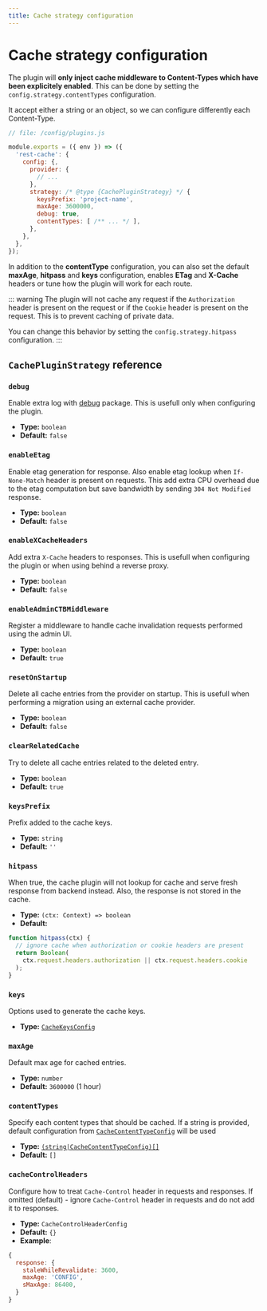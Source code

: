 ```yaml
---
title: Cache strategy configuration
---
```


# Cache strategy configuration

The plugin will **only inject cache middleware to Content-Types which have been explicitely enabled**. This can be done by setting the `config.strategy.contentTypes` configuration.

It accept either a string or an object, so we can configure differently each Content-Type.

```js {9-14}
// file: /config/plugins.js

module.exports = ({ env }) => ({
  'rest-cache': {
    config: {,
      provider: {
        // ...
      },
      strategy: /* @type {CachePluginStrategy} */ {
        keysPrefix: 'project-name',
        maxAge: 3600000,
        debug: true,
        contentTypes: [ /** ... */ ],
      },
    },
  },
});
```

In addition to the **contentType** configuration, you can also set the default **maxAge**, **hitpass** and **keys** configuration, enables **ETag** and **X-Cache** headers or tune how the plugin will work for each route.

::: warning
The plugin will not cache any request if the `Authorization` header is present on the request or if the `Cookie` header is present on the request. This is to prevent caching of private data.

You can change this behavior by setting the `config.strategy.hitpass` configuration.
:::

## `CachePluginStrategy` reference

### `debug`

Enable extra log with [debug](https://www.npmjs.com/package/debug) package. This is usefull only when configuring the plugin.

- **Type:** `boolean`
- **Default:** `false`

### `enableEtag`

Enable etag generation for response. Also enable etag lookup when `If-None-Match` header is present on requests.
This add extra CPU overhead due to the etag computation but save bandwidth by sending `304 Not Modified` response.

- **Type:** `boolean`
- **Default:** `false`

### `enableXCacheHeaders`

Add extra `X-Cache` headers to responses. This is usefull when configuring the plugin or when using behind a reverse proxy.

- **Type:** `boolean`
- **Default:** `false`

### `enableAdminCTBMiddleware`

Register a middleware to handle cache invalidation requests performed using the admin UI.

- **Type:** `boolean`
- **Default:** `true`

### `resetOnStartup`

Delete all cache entries from the provider on startup. This is usefull when performing a migration using an external cache provider.

- **Type:** `boolean`
- **Default:** `false`

### `clearRelatedCache`

Try to delete all cache entries related to the deleted entry.

- **Type:** `boolean`
- **Default:** `true`

### `keysPrefix`

Prefix added to the cache keys.

- **Type:** `string`
- **Default:** `''`

### `hitpass`

When true, the cache plugin will not lookup for cache and serve fresh response from backend instead. Also, the response is not stored in the cache.

- **Type:** `(ctx: Context) => boolean`
- **Default:**

```js
function hitpass(ctx) {
  // ignore cache when authorization or cookie headers are present
  return Boolean(
    ctx.request.headers.authorization || ctx.request.headers.cookie
  );
}
```

### `keys`

Options used to generate the cache keys.

- **Type:** [`CacheKeysConfig`](#cachekeysconfig)

### `maxAge`

Default max age for cached entries.

- **Type:** `number`
- **Default:** `3600000` (1 hour)

### `contentTypes`

Specify each content types that should be cached. If a string is provided, default configuration from [`CacheContentTypeConfig`](#cachecontenttypeconfig) will be used

- **Type:** [`(string|CacheContentTypeConfig)[]`](#cachecontenttypeconfig)
- **Default:** `[]`

### `cacheControlHeaders`
Configure how to treat `Cache-Control` header in requests and responses.
If omitted (default) - ignore `Cache-Control` header in requests and do not add it to responses.

- **Type:** `CacheControlHeaderConfig`
- **Default:** `{}`
- **Example**:
```js
{
  response: {
    staleWhileRevalidate: 3600,
    maxAge: 'CONFIG',
    sMaxAge: 86400,
  }
}
```
